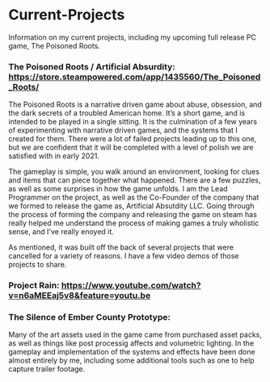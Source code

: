 # Current-Projects
Information on my current projects, including my upcoming full release PC game, The Poisoned Roots.

### The Poisoned Roots / Artificial Absurdity: https://store.steampowered.com/app/1435560/The_Poisoned_Roots/

The Poisoned Roots is a narrative driven game about abuse, obsession, and the dark secrets of a troubled American home. It’s a short game, and 
is intended to be played in a single sitting. It is the culmination of a few years of experimenting with narrative driven games, and the systems
that I created for them. There were a lot of failed projects leading up to this one, but we are confident that it will be completed with a level
of polish we are satisfied with in early 2021.

The gameplay is simple, you walk around an environment, looking for clues and items that can piece together what happened. There are a few puzzles,
as well as some surprises in how the game unfolds. I am the Lead Programmer on the project, as well as the Co-Founder of the company that we formed
to release the game as, Artificial Absutdity LLC. Going through the process of forming the company and releasing the game on steam has really
helped me understand the process of making games a truly wholistic sense, and I've really enoyed it.

As mentioned, it was built off the back of several projects that were cancelled for a variety of reasons. I have a few video demos of those projects
to share.

### Project Rain: https://www.youtube.com/watch?v=n6aMEEaj5v8&feature=youtu.be

### The Silence of Ember County Prototype: 

Many of the art assets used in the game came from purchased asset packs, as well as things like post processig affects and volumetric lighting. In
the gameplay and implementation of the systems and effects have been done almost entirely by me, including some additional tools such as one to help
capture trailer footage.
